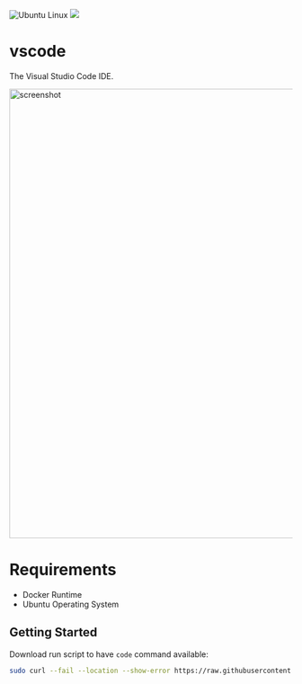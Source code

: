 ![Ubuntu Linux](https://img.shields.io/badge/tested-ubuntu-green.svg) [![](https://images.microbadger.com/badges/image/suckowbiz/code.svg)](https://microbadger.com/images/suckowbiz/code "Get your own image badge on microbadger.com")

# vscode

The Visual Studio Code IDE.

<img src="https://code.visualstudio.com/opengraphimg/opengraph-home.png" alt="screenshot" width="800" />

# Requirements

- Docker Runtime
- Ubuntu Operating System

## Getting Started

Download run script to have `code` command available:

```bash
sudo curl --fail --location --show-error https://raw.githubusercontent.com/suckowbiz/dockerside/master/code/code -o /usr/local/bin/code && sudo chmod +x /usr/local/bin/code
```